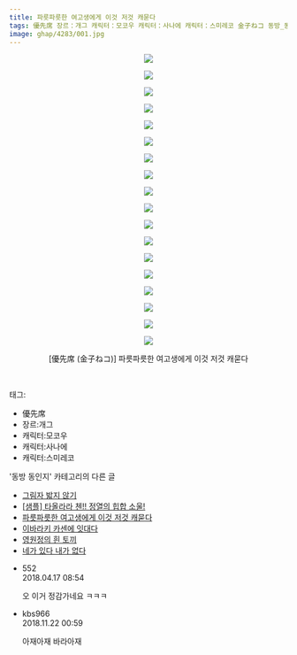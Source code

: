 ```yaml
---
title: 파릇파릇한 여고생에게 이것 저것 캐묻다
tags: 優先席 장르：개그 캐릭터：모코우 캐릭터：사나에 캐릭터：스미레코 金子ねコ 동방_동인지
image: ghap/4283/001.jpg
---
```

<div class="article">
<p style="text-align: center; clear: none; float: none;"><img src="{{ site.nasurl }}/ghap/4283/001.jpg"/></p>
<p style="text-align: center; clear: none; float: none;"><img src="{{ site.nasurl }}/ghap/4283/002.jpg"/></p>
<p style="text-align: center; clear: none; float: none;"><img src="{{ site.nasurl }}/ghap/4283/003.jpg"/></p>
<p style="text-align: center; clear: none; float: none;"><img src="{{ site.nasurl }}/ghap/4283/004.jpg"/></p>
<p style="text-align: center; clear: none; float: none;"><img src="{{ site.nasurl }}/ghap/4283/005.jpg"/></p>
<p style="text-align: center; clear: none; float: none;"><img src="{{ site.nasurl }}/ghap/4283/006.jpg"/></p>
<p style="text-align: center; clear: none; float: none;"><img src="{{ site.nasurl }}/ghap/4283/007.jpg"/></p>
<p style="text-align: center; clear: none; float: none;"><img src="{{ site.nasurl }}/ghap/4283/008.jpg"/></p>
<p style="text-align: center; clear: none; float: none;"><img src="{{ site.nasurl }}/ghap/4283/009.jpg"/></p>
<p style="text-align: center; clear: none; float: none;"><img src="{{ site.nasurl }}/ghap/4283/010.jpg"/></p>
<p style="text-align: center; clear: none; float: none;"><img src="{{ site.nasurl }}/ghap/4283/011.jpg"/></p>
<p style="text-align: center; clear: none; float: none;"><img src="{{ site.nasurl }}/ghap/4283/012.jpg"/></p>
<p style="text-align: center; clear: none; float: none;"><img src="{{ site.nasurl }}/ghap/4283/013.jpg"/></p>
<p style="text-align: center; clear: none; float: none;"><img src="{{ site.nasurl }}/ghap/4283/014.jpg"/></p>
<p style="text-align: center; clear: none; float: none;"><img src="{{ site.nasurl }}/ghap/4283/015.jpg"/></p>
<p style="text-align: center; clear: none; float: none;"><img src="{{ site.nasurl }}/ghap/4283/016.jpg"/></p>
<p style="text-align: center; clear: none; float: none;"><img src="{{ site.nasurl }}/ghap/4283/017.jpg"/></p>
<p style="text-align: center; clear: none; float: none;"><img src="{{ site.nasurl }}/ghap/4283/018.jpg"/></p>
<p style="text-align: center; clear: none; float: none;">[優先席 (金子ねコ)] 파릇파릇한 여고생에게 이것 저것 캐묻다</p>
<p><br/></p>
</div><div class="tagTrail">
<p>태그: </p>
<ul>
<li>優先席</li>
<li>장르:개그</li>
<li>캐릭터:모코우</li>
<li>캐릭터:사나에</li>
<li>캐릭터:스미레코</li>
</ul>
</div><div class="another">
<p>'동방 동인지' 카테고리의 다른 글</p>
<ul>
<li><a href="/2018-04-15-ghap_4288">그림자 밟지 않기</a></li>
<li><a href="/2018-04-15-ghap_4287">[샘플] 타올라라 첸!! 정열의 힙합 소울!</a></li>
<li><a href="/2018-04-15-ghap_4283">파릇파릇한 여고생에게 이것 저것 캐묻다</a></li>
<li><a href="/2018-04-15-ghap_4282">이바라키 카센에 잇대다</a></li>
<li><a href="/2018-04-15-ghap_4281">영원정의 흰 토끼</a></li>
<li><a href="/2018-04-15-ghap_4280">네가 있다 내가 없다</a></li>
</ul>
</div><div class="cb_module cb_fluid">
<div class="cb_wrt cb_profile">
<div class="comment">
<ul>
<li class="cb_thumb_off" id="comment15240177">
<div class="cb_comment_area">
<div class="cb_info_area">
<div class="cb_section">
<span class="cb_nick_name">552</span>
</div>
<div class="cb_section">
<span class="cb_date">2018.04.17 08:54 </span>
</div>
</div>
<div class="cb_dsc_comment">
<p class="cb_dsc">
											오 이거 정감가네요 ㅋㅋㅋ
										</p>
</div>
</div></li>
<li class="cb_thumb_off" id="comment15376463">
<div class="cb_comment_area">
<div class="cb_info_area">
<div class="cb_section">
<span class="cb_nick_name">kbs966</span>
</div>
<div class="cb_section">
<span class="cb_date">2018.11.22 00:59 </span>
</div>
</div>
<div class="cb_dsc_comment">
<p class="cb_dsc">
											아재아재 바라아재
										</p>
</div>
</div></li>
</ul>
</div>
</div><!-- commentList close -->
</div>